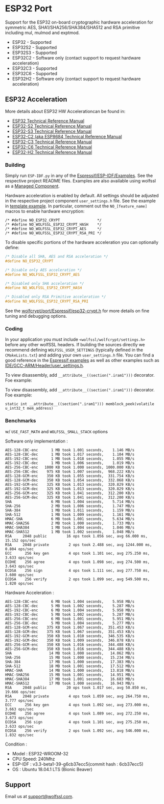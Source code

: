 # ESP32 Port

Support for the ESP32 on-board cryptographic hardware acceleration for symmetric AES, SHA1/SHA256/SHA384/SHA512 and RSA primitive including mul, mulmod and exptmod.

* ESP32 - Supported
* ESP32S2 - Supported
* ESP32S3 - Supported
* ESP32C2 - Software only (contact support to request hardware acceleration)
* ESP32C3 - Supported
* ESP32C6 - Supported
* ESP32H2 - Software only (contact support to request hardware acceleration)

## ESP32 Acceleration

More details about ESP32 HW Accelerationcan be found in:

* [ESP32 Technical Reference Manual](https://espressif.com/sites/default/files/documentation/esp32_technical_reference_manual_en.pdf)
* [ESP32-S2 Technical Reference Manual](https://www.espressif.com/sites/default/files/documentation/esp32-s2_technical_reference_manual_en.pdf)
* [ESP32-S3 Technical Reference Manual](https://www.espressif.com/sites/default/files/documentation/esp32-s3_technical_reference_manual_en.pdf)
* [ESP32-C2 (aka ESP8684 Technical Reference Manual](https://www.espressif.com/sites/default/files/documentation/esp8684_technical_reference_manual_en.pdf)
* [ESP32-C3 Technical Reference Manual](https://www.espressif.com/sites/default/files/documentation/esp32-c3_technical_reference_manual_en.pdf)
* [ESP32-C6 Technical Reference Manual](https://www.espressif.com/sites/default/files/documentation/esp32-c6_technical_reference_manual_en.pdf)
* [ESP32-H2 Technical Reference Manual](https://www.espressif.com/sites/default/files/documentation/esp32-h2_technical_reference_manual_en.pdf)

### Building

Simply run `ESP-IDF.py` in any of the [Espressif/ESP-IDF/Examples](https://github.com/wolfSSL/wolfssl/tree/master/IDE/Espressif/ESP-IDF/examples).
See the respective project README files. Examples are also available using wolfssl as a [Managed Component](https://components.espressif.com/components/wolfssl/wolfssl).

Hardware acceleration is enabled by default. All settings should be adjusted in the respective project component
`user_settings.h` file. See the example in [template example](https://github.com/wolfSSL/wolfssl/blob/master/IDE/Espressif/ESP-IDF/examples/template/components/wolfssl/include/user_settings.h).
In particular, comment out the `NO_[feature_name]` macros to enable hardware encryption:

    /* #define NO_ESP32_CRYPT                 */
    /* #define NO_WOLFSSL_ESP32_CRYPT_HASH    */
    /* #define NO_WOLFSSL_ESP32_CRYPT_AES     */
    /* #define NO_WOLFSSL_ESP32_CRYPT_RSA_PRI */

To disable specific portions of the hardware acceleration you can optionally define:

```c
/* Disable all SHA, AES and RSA acceleration */
#define NO_ESP32_CRYPT

/* Disable only AES acceleration */
#define NO_WOLFSSL_ESP32_CRYPT_AES

/* Disabled only SHA acceleration */
#define NO_WOLFSSL_ESP32_CRYPT_HASH

/* Disabled only RSA Primitive acceleration */
#define NO_WOLFSSL_ESP32_CRYPT_RSA_PRI
```

See the [wolfcrypt/port/Espressif/esp32-crypt.h](https://github.com/wolfSSL/wolfssl/blob/master/wolfssl/wolfcrypt/port/Espressif/esp32-crypt.h)
for more details on fine tuning and debugging options.

### Coding

In your application you must include `<wolfssl/wolfcrypt/settings.h>` before any other wolfSSL headers.
If building the sources directly we recommend defining `WOLFSSL_USER_SETTINGS` (typically defined in the `CMakeLists.txt`)
and adding your own `user_settings.h` file. You can find a good reference in the [Espressif examples](https://github.com/wolfSSL/wolfssl/tree/master/IDE/Espressif/ESP-IDF/examples)
as well as other examples such as [IDE/GCC-ARM/Header/user_settings.h](https://github.com/wolfSSL/wolfssl/blob/master/IDE/GCC-ARM/Header/user_settings.h).

To view disassembly, add `__attribute__((section(".iram1")))` decorator. Foe example:

To view disassembly, add `__attribute__((section(".iram1")))` decorator. Foe example:

```
static int __attribute__((section(".iram1"))) memblock_peek(volatile u_int32_t mem_address)
```

### Benchmarks

w/ `USE_FAST_MATH` and `WOLFSSL_SMALL_STACK` options

Software only implementation :

```
AES-128-CBC-enc      1 MB took 1.001 seconds,    1.146 MB/s
AES-128-CBC-dec      1 MB took 1.017 seconds,    1.104 MB/s
AES-192-CBC-enc      1 MB took 1.018 seconds,    1.055 MB/s
AES-192-CBC-dec      1 MB took 1.006 seconds,    1.019 MB/s
AES-256-CBC-enc   1000 KB took 1.000 seconds, 1000.000 KB/s
AES-256-CBC-dec    975 KB took 1.007 seconds,  968.222 KB/s
AES-128-GCM-enc    350 KB took 1.055 seconds,  331.754 KB/s
AES-128-GCM-dec    350 KB took 1.054 seconds,  332.068 KB/s
AES-192-GCM-enc    325 KB took 1.013 seconds,  320.829 KB/s
AES-192-GCM-dec    325 KB took 1.013 seconds,  320.829 KB/s
AES-256-GCM-enc    325 KB took 1.041 seconds,  312.200 KB/s
AES-256-GCM-dec    325 KB took 1.041 seconds,  312.200 KB/s
SHA                  6 MB took 1.004 seconds,    5.714 MB/s
SHA-256              2 MB took 1.006 seconds,    1.747 MB/s
SHA-384              1 MB took 1.011 seconds,    1.159 MB/s
SHA-512              1 MB took 1.009 seconds,    1.161 MB/s
HMAC-SHA             6 MB took 1.001 seconds,    5.634 MB/s
HMAC-SHA256          2 MB took 1.000 seconds,    1.733 MB/s
HMAC-SHA384          1 MB took 1.004 seconds,    1.046 MB/s
HMAC-SHA512          1 MB took 1.002 seconds,    1.048 MB/s
RSA     2048 public         16 ops took 1.056 sec, avg 66.000 ms, 15.152 ops/sec
RSA     2048 private         2 ops took 2.488 sec, avg 1244.000 ms, 0.804 ops/sec
ECC      256 key gen         4 ops took 1.101 sec, avg 275.250 ms, 3.633 ops/sec
ECDHE    256 agree           4 ops took 1.098 sec, avg 274.500 ms, 3.643 ops/sec
ECDSA    256 sign            4 ops took 1.111 sec, avg 277.750 ms, 3.600 ops/sec
ECDSA    256 verify          2 ops took 1.099 sec, avg 549.500 ms, 1.820 ops/sec
```

Hardware Acceleration :


```
AES-128-CBC-enc      6 MB took 1.004 seconds,    5.958 MB/s
AES-128-CBC-dec      5 MB took 1.002 seconds,    5.287 MB/s
AES-192-CBC-enc      6 MB took 1.004 seconds,    5.958 MB/s
AES-192-CBC-dec      5 MB took 1.002 seconds,    5.287 MB/s
AES-256-CBC-enc      6 MB took 1.001 seconds,    5.951 MB/s
AES-256-CBC-dec      5 MB took 1.004 seconds,    5.277 MB/s
AES-128-GCM-enc    375 KB took 1.067 seconds,  351.453 KB/s
AES-128-GCM-dec    375 KB took 1.067 seconds,  351.453 KB/s
AES-192-GCM-enc    350 KB took 1.010 seconds,  346.535 KB/s
AES-192-GCM-dec    350 KB took 1.009 seconds,  346.878 KB/s
AES-256-GCM-enc    350 KB took 1.016 seconds,  344.488 KB/s
AES-256-GCM-dec    350 KB took 1.016 seconds,  344.488 KB/s
SHA                 14 MB took 1.000 seconds,   14.062 MB/s
SHA-256             15 MB took 1.000 seconds,   15.234 MB/s
SHA-384             17 MB took 1.000 seconds,   17.383 MB/s
SHA-512             18 MB took 1.001 seconds,   17.512 MB/s
HMAC-SHA            14 MB took 1.000 seconds,   13.818 MB/s
HMAC-SHA256         15 MB took 1.001 seconds,   14.951 MB/s
HMAC-SHA384         17 MB took 1.001 seconds,   16.683 MB/s
HMAC-SHA512         17 MB took 1.000 seconds,   16.943 MB/s
RSA     2048 public         20 ops took 1.017 sec, avg 50.850 ms, 19.666 ops/sec
RSA     2048 private         4 ops took 1.059 sec, avg 264.750 ms, 3.777 ops/sec
ECC      256 key gen         4 ops took 1.092 sec, avg 273.000 ms, 3.663 ops/sec
ECDHE    256 agree           4 ops took 1.089 sec, avg 272.250 ms, 3.673 ops/sec
ECDSA    256 sign            4 ops took 1.101 sec, avg 275.250 ms, 3.633 ops/sec
ECDSA    256 verify          2 ops took 1.092 sec, avg 546.000 ms, 1.832 ops/sec
```

Condition  :  
- Model    : ESP32-WROOM-32  
- CPU Speed: 240Mhz  
- ESP-IDF  : v3.3-beta1-39-g6cb37ecc5(commit hash : 6cb37ecc5)  
- OS       : Ubuntu 18.04.1 LTS (Bionic Beaver)

## Support

Email us at [support@wolfssl.com](mailto:support@wolfssl.com).
